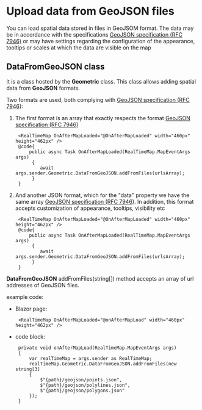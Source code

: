 # Upload data from GeoJSON files

You can load spatial data stored in files in GeoJSOM format. The data may be in accordance with the specifications [GeoJSON specification (RFC 7946)](https://www.rfc-editor.org/rfc/rfc7946) or may have settings regarding the configuration of the appearance, tooltips or scales at which the data are visible on the map

## **DataFromGeoJSON** class

It is a class hosted by the **Geometric** class. This class allows adding spatial data from **GeoJSON** formats.

Two formats are used, both complying with [GeoJSON specification (RFC 7946)](https://www.rfc-editor.org/rfc/rfc7946):

1. The first format is an array that exactly respects the format [GeoJSON specification (RFC 7946)](https://www.rfc-editor.org/rfc/rfc7946)

		<RealTimeMap OnAfterMapLoaded="@OnAfterMapLoaded" width="460px" height="462px" />
		@code{
			public async Task OnAfterMapLoaded(RealTimeMap.MapEventArgs args)
			 {
				await args.sender.Geometric.DataFromGeoJSON.addFromFiles(urlsArray);
			 }
		}

1. And another JSON format, which for the "data" property we have the same array [GeoJSON specification (RFC 7946)](https://www.rfc-editor.org/rfc/rfc7946). In addition, this format accepts customization of appearance, tooltips, visibility etc 



		<RealTimeMap OnAfterMapLoaded="@OnAfterMapLoaded" width="460px" height="462px" />
		@code{
			public async Task OnAfterMapLoaded(RealTimeMap.MapEventArgs args)
			 {
				await args.sender.Geometric.DataFromGeoJSON.addFromFiles(urlsArray);
			 }
		}
**DataFromGeoJSON** addFromFiles(string[]) method accepts an array of url addresses of GeoJSON files.

example code:

 - Blazor page:


		<RealTimeMap OnAfterMapLoaded="@onAfterMapLoad" width="460px" height="462px" />


 - code block:
	
		private void onAfterMapLoad(RealTimeMap.MapEventArgs args)
		{
		    var realTimeMap = args.sender as RealTimeMap;
		    realTimeMap.Geometric.DataFromGeoJSON.addFromFiles(new string[3]
		    {
		        $"{path}/geojson/points.json",
		        $"{path}/geojson/polylines.json",
		        $"{path}/geojson/polygons.json"
		    });
		}

